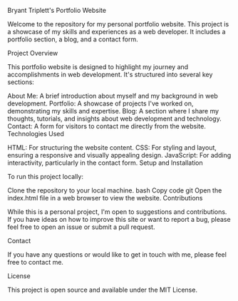 Bryant Triplett's Portfolio Website

Welcome to the repository for my personal portfolio website. This project is a showcase of my skills and experiences as a web developer. It includes a portfolio section, a blog, and a contact form.

Project Overview

This portfolio website is designed to highlight my journey and accomplishments in web development. It's structured into several key sections:

About Me: A brief introduction about myself and my background in web development.
Portfolio: A showcase of projects I've worked on, demonstrating my skills and expertise.
Blog: A section where I share my thoughts, tutorials, and insights about web development and technology.
Contact: A form for visitors to contact me directly from the website.
Technologies Used

HTML: For structuring the website content.
CSS: For styling and layout, ensuring a responsive and visually appealing design.
JavaScript: For adding interactivity, particularly in the contact form.
Setup and Installation

To run this project locally:

Clone the repository to your local machine.
bash
Copy code
git 
Open the index.html file in a web browser to view the website.
Contributions

While this is a personal project, I'm open to suggestions and contributions. If you have ideas on how to improve this site or want to report a bug, please feel free to open an issue or submit a pull request.

Contact

If you have any questions or would like to get in touch with me, please feel free to contact me.

License

This project is open source and available under the MIT License.
